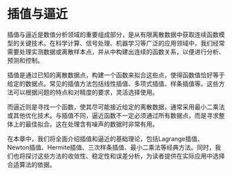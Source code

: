 # 插值与逼近

插值与逼近是数值分析领域的重要组成部分，是从有限离散数据中获取连续函数模型的关键技术。在科学计算、信号处理、机器学习等广泛的应用领域中，我们经常需要处理实测数据或离散样本点，并从中构建出连续的函数关系，以便进行分析、预测和控制。

插值是通过已知的离散数据点，构建一个函数来拟合这些点，使得函数值恰好等于给定的数据点。常见的插值方法包括线性插值、多项式插值、样条插值等。这些方法可以根据问题的特点和对精度的要求，灵活选择使用。

而逼近则是寻找一个函数，使其尽可能接近给定的离散数据，通常采用最小二乘法或其他优化技术。与插值不同，逼近函数不一定必须通过所有数据点，而是寻求整体上的最佳拟合。这在处理含有噪声的数据时非常有用。

在本章中，我们将全面介绍插值和逼近的基础理论，包括Lagrange插值、Newton插值、Hermite插值、三次样条插值、最小二乘法等经典方法。同时，我们也将探讨这些方法的收敛性、稳定性和误差分析，为读者提供在实际应用中选择合适算法的依据。
